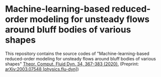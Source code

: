# Machine-learning-based reduced-order modeling for unsteady flows around bluff bodies of various shapes
This repository contains the source codes of "Machine-learning-based reduced-order modeling for unsteady flows around bluff bodies of various shapes" [Theor. Comput. Fluid Dyn. 34, 367-383 (2020).][thesis] (Preprint: [arXiv:2003.07548 [physics.flu-dyn]][airxiv])

[thesis]: https://link.springer.com/article/10.1007/s00162-020-00528-w 
[airxiv]: https://arxiv.org/abs/2003.07548